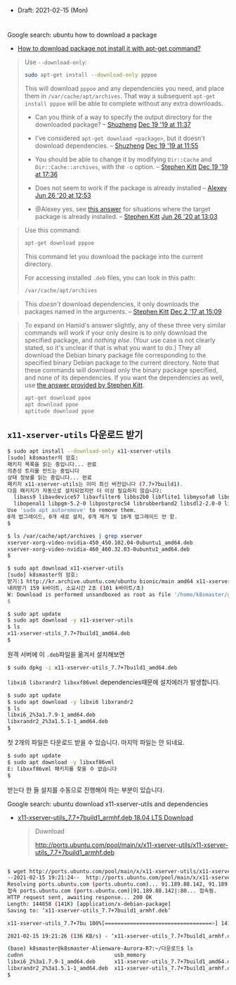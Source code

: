 * Draft: 2021-02-15 (Mon)

#

Google search: ubuntu how to download a package

* [How to download package not install it with apt-get command?](https://unix.stackexchange.com/questions/408346/how-to-download-package-not-install-it-with-apt-get-command)

> Use `--download-only`:
>
> ```bash
> sudo apt-get install --download-only pppoe
> ```
>
> This will download `pppoe` and any dependencies you need, and place them in `/var/cache/apt/archives`. That way a subsequent `apt-get install pppoe` will be able to complete without any extra downloads.
>
> - Can you think of a way to specify the output directory for the downloaded package? – [Shuzheng](https://unix.stackexchange.com/users/128739/shuzheng) [Dec 19 '19 at 11:37](https://unix.stackexchange.com/questions/408346/how-to-download-package-not-install-it-with-apt-get-command#comment1036896_408348) 
>
> - I've considered `apt-get download <package>`, but it doesn't download dependencies. – [Shuzheng](https://unix.stackexchange.com/users/128739/shuzheng) [Dec 19 '19 at 11:55](https://unix.stackexchange.com/questions/408346/how-to-download-package-not-install-it-with-apt-get-command#comment1036904_408348)
>
> - You should be able to change it by modifying `Dir::Cache` and `Dir::Cache::archives`, with the `-o` option. – [Stephen Kitt](https://unix.stackexchange.com/users/86440/stephen-kitt) [Dec 19 '19 at 17:36](https://unix.stackexchange.com/questions/408346/how-to-download-package-not-install-it-with-apt-get-command#comment1037016_408348)
>
> - Does not seem to work if the package is already installed – [Alexey](https://unix.stackexchange.com/users/54221/alexey) [Jun 26 '20 at 12:53](https://unix.stackexchange.com/questions/408346/how-to-download-package-not-install-it-with-apt-get-command#comment1110775_408348)
>
> - @Alexey yes, see [this answer](https://unix.stackexchange.com/a/313117/86440) for situations where the target package is already installed. – [Stephen Kitt](https://unix.stackexchange.com/users/86440/stephen-kitt) [Jun 26 '20 at 13:03](https://unix.stackexchange.com/questions/408346/how-to-download-package-not-install-it-with-apt-get-command#comment1110779_408348)

> Use this command:
>
> ```bash
> apt-get download pppoe
> ```
>
> This command let you download the package into the current directory.
>
> For accessing installed `.deb` files, you can look in this path:
>
> ```bash
> /var/cache/apt/archives
> ```

> This *doesn’t* download dependencies, it only downloads the packages named in the arguments. – [Stephen Kitt](https://unix.stackexchange.com/users/86440/stephen-kitt) [Dec 2 '17 at 15:09](https://unix.stackexchange.com/questions/408346/how-to-download-package-not-install-it-with-apt-get-command#comment731323_408359)

> To expand on Hamid's answer slightly, any of these three very similar commands will work if your only desire is to only download the specified package, and *nothing else*. (Your use case is not clearly stated, so it's unclear if that is what you want to do.) They all download the Debian binary package file corresponding to the specified binary Debian package to the current directory. Note that these commands will download only the binary package specified, and none of its dependencies. If you want the dependencies as well, use [the answer provided by Stephen Kitt](https://unix.stackexchange.com/a/408348/4671).
>
> ```bash
> apt-get download ppoe
> apt download ppoe
> aptitude download ppoe
> ```

## `x11-xserver-utils` 다운로드 받기

```bash
$ sudo apt install --download-only x11-xserver-utils
[sudo] k8smaster의 암호: 
패키지 목록을 읽는 중입니다... 완료
의존성 트리를 만드는 중입니다       
상태 정보를 읽는 중입니다... 완료
패키지 x11-xserver-utils는 이미 최신 버전입니다 (7.7+7build1).
다음 패키지가 자동으로 설치되었지만 더 이상 필요하지 않습니다:
  libass9 libavdevice57 libavfilter6 libbs2b0 libflite1 libmysofa0 libnorm1 libopenal-data
  libopenal1 libpgm-5.2-0 libpostproc54 librubberband2 libsdl2-2.0-0 libzmq5
Use 'sudo apt autoremove' to remove them.
0개 업그레이드, 0개 새로 설치, 0개 제거 및 10개 업그레이드 안 함.
$
```

```bash
$ ls /var/cache/apt/archives | grep xserver
xserver-xorg-video-nvidia-450_450.102.04-0ubuntu1_amd64.deb
xserver-xorg-video-nvidia-460_460.32.03-0ubuntu1_amd64.deb
$
```



```bash
$ sudo apt download x11-xserver-utils
[sudo] k8smaster의 암호: 
받기:1 http://kr.archive.ubuntu.com/ubuntu bionic/main amd64 x11-xserver-utils amd64 7.7+7build1 [159 kB]
내려받기 159 k바이트, 소요시간 2초 (101 k바이트/초)
W: Download is performed unsandboxed as root as file '/home/k8smaster/github/x11-xserver-utils_7.7+7build1_amd64.deb' couldn't be accessed by user '_apt'. - pkgAcquire::Run (13: 허가 거부)
$
```

```bash
$ sudo apt update
$ sudo apt download -y x11-xserver-utils
$ ls
x11-xserver-utils_7.7+7build1_amd64.deb
$
```

원격 서버에 이 `.deb`파일을 옮겨서 설치해보면

```bash
$ sudo dpkg -i x11-xserver-utils_7.7+7build1_amd64.deb
```



`libxi6 libxrandr2 libxxf86vml` dependencies때문에 설치에러가 발생합니다.

```bash
$ sudo apt update
$ sudo apt download -y libxi6 libxrandr2
$ ls
libxi6_2%3a1.7.9-1_amd64.deb      
libxrandr2_2%3a1.5.1-1_amd64.deb
$
```

첫 2개의 파일은 다운로드 받을 수 있습니다. 마지막 파일는 안 되네요.

```bash
$ sudo apt update
$ sudo apt download -y libxxf86vml
E: libxxf86vml 패키지를 찾을 수 없습니다
$
```

받는다 한 들 설치를 수동으로 진행해야 하는 부분이 있습니다.



Google search: ubuntu download x11-xserver-utils and dependencies

* [x11-xserver-utils_7.7+7build1_armhf.deb 18.04 LTS Download](https://ubuntu.pkgs.org/18.04/ubuntu-main-armhf/x11-xserver-utils_7.7+7build1_armhf.deb.html)

  > Download
  >
  > http://ports.ubuntu.com/pool/main/x/x11-xserver-utils/x11-xserver-utils_7.7+7build1_armhf.deb

```bash

```

```bash
$ wget http://ports.ubuntu.com/pool/main/x/x11-xserver-utils/x11-xserver-utils_7.7+7build1_armhf.deb
--2021-02-15 19:21:24--  http://ports.ubuntu.com/pool/main/x/x11-xserver-utils/x11-xserver-utils_7.7+7build1_armhf.deb
Resolving ports.ubuntu.com (ports.ubuntu.com)... 91.189.88.142, 91.189.88.152, 2001:67c:1360:8001::24, ...
접속 ports.ubuntu.com (ports.ubuntu.com)|91.189.88.142|:80... 접속됨.
HTTP request sent, awaiting response... 200 OK
Length: 144858 (141K) [application/x-debian-package]
Saving to: ‘x11-xserver-utils_7.7+7build1_armhf.deb’

x11-xserver-utils_7.7+7bu 100%[==================================>] 141.46K   136KB/s    in 1.0s    

2021-02-15 19:21:26 (136 KB/s) - ‘x11-xserver-utils_7.7+7build1_armhf.deb’ saved [144858/144858]

(base) k8smaster@k8smaster-Alienware-Aurora-R7:~/다운로드$ ls
cudnn                             usb_memory
libxi6_2%3a1.7.9-1_amd64.deb      x11-xserver-utils_7.7+7build1_amd64.deb
libxrandr2_2%3a1.5.1-1_amd64.deb  x11-xserver-utils_7.7+7build1_armhf.deb
$
```

